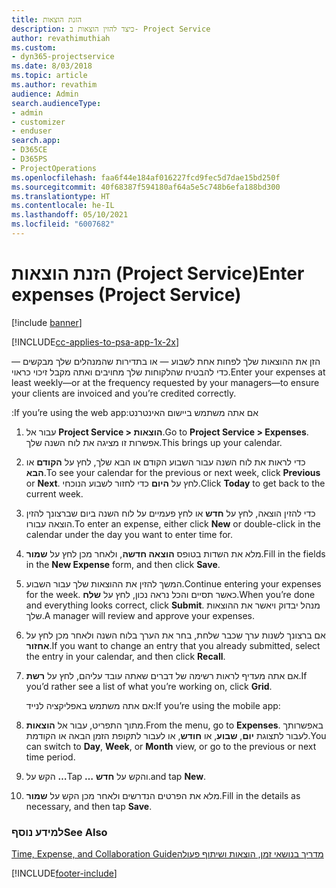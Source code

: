```yaml
---
title: הזנת הוצאות
description: כיצד להזין הוצאות ב- Project Service
author: revathimuthiah
ms.custom:
- dyn365-projectservice
ms.date: 8/03/2018
ms.topic: article
ms.author: revathim
audience: Admin
search.audienceType:
- admin
- customizer
- enduser
search.app:
- D365CE
- D365PS
- ProjectOperations
ms.openlocfilehash: faa6f44e184af016227fcd9fec5d7dae15bd250f
ms.sourcegitcommit: 40f68387f594180af64a5e5c748b6efa188bd300
ms.translationtype: HT
ms.contentlocale: he-IL
ms.lasthandoff: 05/10/2021
ms.locfileid: "6007682"
---
```

# <a name="enter-expenses-project-service"></a><span data-ttu-id="d618a-103">הזנת הוצאות (Project Service)</span><span class="sxs-lookup"><span data-stu-id="d618a-103">Enter expenses (Project Service)</span></span>

[!include [banner](../includes/psa-now-project-operations.md)]

[!INCLUDE[cc-applies-to-psa-app-1x-2x](../includes/cc-applies-to-psa-app-1x-2x.md)]

<span data-ttu-id="d618a-104">הזן את ההוצאות שלך לפחות אחת לשבוע — או בתדירות שהמנהלים שלך מבקשים — כדי להבטיח שהלקוחות שלך מחויבים ואתה מקבל זיכוי כראוי.</span><span class="sxs-lookup"><span data-stu-id="d618a-104">Enter your expenses at least weekly—or at the frequency requested by your managers—to ensure your clients are invoiced and you’re credited correctly.</span></span>  
  
 <span data-ttu-id="d618a-105">אם אתה משתמש ‏‫ביישום האינטרנט:</span><span class="sxs-lookup"><span data-stu-id="d618a-105">If you’re using the web app:</span></span>  
  
1. <span data-ttu-id="d618a-106">עבור אל **Project Service > הוצאות**.</span><span class="sxs-lookup"><span data-stu-id="d618a-106">Go to **Project Service > Expenses**.</span></span> <span data-ttu-id="d618a-107">אפשרות זו מציגה את לוח השנה שלך.</span><span class="sxs-lookup"><span data-stu-id="d618a-107">This brings up your calendar.</span></span>  
  
2. <span data-ttu-id="d618a-108">כדי לראות את לוח השנה עבור השבוע הקודם או הבא שלך, לחץ על **הקודם** או **הבא**.</span><span class="sxs-lookup"><span data-stu-id="d618a-108">To see your calendar for the previous or next week, click **Previous** or **Next**.</span></span> <span data-ttu-id="d618a-109">לחץ על **היום** כדי לחזור לשבוע הנוכחי.</span><span class="sxs-lookup"><span data-stu-id="d618a-109">Click **Today** to get back to the current week.</span></span>  
  
3. <span data-ttu-id="d618a-110">כדי להזין הוצאה, לחץ על **חדש** או לחץ פעמיים על לוח השנה ביום שברצונך להזין הוצאה עבורו.</span><span class="sxs-lookup"><span data-stu-id="d618a-110">To enter an expense, either click **New** or double-click in the calendar under the day you want to enter time for.</span></span>  
  
4. <span data-ttu-id="d618a-111">מלא את השדות בטופס **הוצאה חדשה**, ולאחר מכן לחץ על **שמור**.</span><span class="sxs-lookup"><span data-stu-id="d618a-111">Fill in the fields in the **New Expense** form, and then click **Save**.</span></span>  
  
5. <span data-ttu-id="d618a-112">המשך להזין את ההוצאות שלך עבור השבוע.</span><span class="sxs-lookup"><span data-stu-id="d618a-112">Continue entering your expenses for the week.</span></span> <span data-ttu-id="d618a-113">כאשר תסיים והכל נראה נכון, לחץ על **שלח**.</span><span class="sxs-lookup"><span data-stu-id="d618a-113">When you’re done and everything looks correct, click **Submit**.</span></span> <span data-ttu-id="d618a-114">מנהל יבדוק ויאשר את ההוצאות שלך.</span><span class="sxs-lookup"><span data-stu-id="d618a-114">A manager will review and approve your expenses.</span></span>  
  
6. <span data-ttu-id="d618a-115">אם ברצונך לשנות ערך שכבר שלחת, בחר את הערך בלוח השנה ולאחר מכן לחץ על **אחזור**.</span><span class="sxs-lookup"><span data-stu-id="d618a-115">If you want to change an entry that you already submitted, select the entry in your calendar, and then click **Recall**.</span></span>  
  
7. <span data-ttu-id="d618a-116">אם אתה מעדיף לראות רשימה של דברים שאתה עובד עליהם, לחץ על **רשת**.</span><span class="sxs-lookup"><span data-stu-id="d618a-116">If you’d rather see a list of what you’re working on, click **Grid**.</span></span>  
  
   <span data-ttu-id="d618a-117">אם אתה משתמש באפליקציה לנייד:</span><span class="sxs-lookup"><span data-stu-id="d618a-117">If you’re using the mobile app:</span></span>  
  
8. <span data-ttu-id="d618a-118">מתוך התפריט, עבור אל **הוצאות**.</span><span class="sxs-lookup"><span data-stu-id="d618a-118">From the menu, go to **Expenses**.</span></span>     <span data-ttu-id="d618a-119">באפשרותך לעבור לתצוגת **יום**, **שבוע**, או **חודש**, או לעבור לתקופת הזמן הבאה או הקודמת.</span><span class="sxs-lookup"><span data-stu-id="d618a-119">You can switch to **Day**, **Week**, or **Month** view, or go to the previous or next time period.</span></span>  
  
9. <span data-ttu-id="d618a-120">הקש על **…**</span><span class="sxs-lookup"><span data-stu-id="d618a-120">Tap **…**</span></span> <span data-ttu-id="d618a-121">והקש על **חדש**.</span><span class="sxs-lookup"><span data-stu-id="d618a-121">and tap **New**.</span></span>  
  
10. <span data-ttu-id="d618a-122">מלא את הפרטים הנדרשים ולאחר מכן הקש על **שמור**.</span><span class="sxs-lookup"><span data-stu-id="d618a-122">Fill in the details as necessary, and then tap **Save**.</span></span>  
  
### <a name="see-also"></a><span data-ttu-id="d618a-123">למידע נוסף</span><span class="sxs-lookup"><span data-stu-id="d618a-123">See Also</span></span>  
 [<span data-ttu-id="d618a-124">‏‫מדריך בנושאי זמן, הוצאות ושיתוף פעולה</span><span class="sxs-lookup"><span data-stu-id="d618a-124">Time, Expense, and Collaboration Guide</span></span>](../psa/time-expense-collaboration-guide.md)


[!INCLUDE[footer-include](../includes/footer-banner.md)]